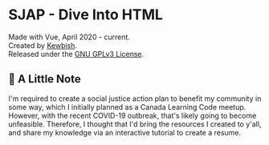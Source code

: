 # SJAP - Dive Into HTML
Made with Vue, April 2020 - current.  
Created by [Kewbish](https://kewbish.github.io).  
Released under the [GNU GPLv3 License](https://www.gnu.org/licenses/gpl-3.0.en.html).  

## :pencil: A Little Note
I'm required to create a social justice action plan to benefit my community in some way, which I initially planned as a Canada Learning Code meetup.
However, with the recent COVID-19 outbreak, that's likely going to become unfeasible. Therefore, I thought that I'd bring the resources I created to y'all, and share my knowledge via an interactive tutorial to create a resume.
